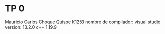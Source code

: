 # TP 0
Mauricio Carlos Choque Quispe K1253
nombre de compilador: visual studio 
version: 13.2.0
c++ 1.19.9
